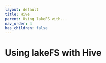 ```yaml
---
layout: default
title: Hive
parent: Using lakeFS with...
nav_order: 4
has_children: false
---
```


# Using lakeFS with Hive